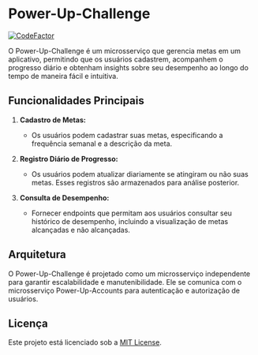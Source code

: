 # Power-Up-Challenge

[![CodeFactor](https://www.codefactor.io/repository/github/wesleycosta/power-up-challenge/badge)](https://www.codefactor.io/repository/github/wesleycosta/power-up-challenge)

O Power-Up-Challenge é um microsserviço que gerencia metas em um aplicativo, permitindo que os usuários cadastrem, acompanhem o progresso diário e obtenham insights sobre seu desempenho ao longo do tempo de maneira fácil e intuitiva.

## Funcionalidades Principais

1. **Cadastro de Metas:**
   - Os usuários podem cadastrar suas metas, especificando a frequência semanal e a descrição da meta.

2. **Registro Diário de Progresso:**
   - Os usuários podem atualizar diariamente se atingiram ou não suas metas. Esses registros são armazenados para análise posterior.

3. **Consulta de Desempenho:**
   - Fornecer endpoints que permitam aos usuários consultar seu histórico de desempenho, incluindo a visualização de metas alcançadas e não alcançadas.

## Arquitetura

O Power-Up-Challenge é projetado como um microsserviço independente para garantir escalabilidade e manutenibilidade. Ele se comunica com o microsserviço Power-Up-Accounts para autenticação e autorização de usuários.

## Licença

Este projeto está licenciado sob a [MIT License](LICENSE).
